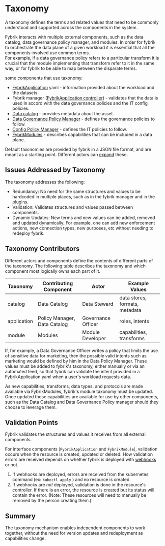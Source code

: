 # Taxonomy

A taxonomy defines the terms and related values that need to be commonly understood and supported across the components in the system.

Fybrik interacts with multiple external components, such as the data catalog, data governance policy manager, and modules.  In order for fybrik to orchestrate the data plane of a given workload it is essential that all the components involved use common terms.  
For example, if a data governance policy refers to a particular transform it is crucial that the module implementing that transform refer to it in the same way, or for fybrik to be able to map between the disparate terms.

some components that use taxonomy:

* [FybrikApplication](../architecture/#fybrikapplication) yaml - information provided about the workload and the datasets.
* Fybrik manager ([FybrikApplication controller](../architecture/#fybrikapplication)) - validates that the data is used in accord with the data governance policies and the IT config policies.
* [Data catalog](../connectors/#data-catalog) - provides metadata about the asset.
* [Data Governance Policy Manager](../connectors/#policy-manager) - defines the governance policies to follow.
* [Config Policy Manager](./config-policies.md) - defines the IT policies to follow.
* [FybrikModules](./modules.md) - describes capabilities that can be included in a data plane.

Default taxonomies are provided by fybrik in a JSON file format, and are meant as a starting point. Different actors can [expand](../../tasks/custom-taxonomy) these.

## Issues Addressed by Taxonomy

The taxonomy addresses the following:

* Redundancy: No need for the same structures and values to be hardcoded in multiple places, such as in the fybrik manager and in the plugins.
* Validation: Validates structures and values passed between components.
* Dynamic Updates: New terms and new values can be added, removed and updated dynamically. For example, one can add new enforcement actions, new connection types, new purposes, etc without needing to redeploy fybrik.

## Taxonomy Contributors

Different actors and components define the contents of different parts of the taxonomy.  The following table describes the taxonomy and which component most logically owns each part of it. 

| Taxonomy         | Contributing Component       | Actor              | Example Values                |
|------------------|------------------------------|--------------------|-------------------------------|
| catalog          | Data Catalog                 | Data Steward       | data stores, formats, metadata|
| application      | Policy Manager, Data Catalog | Governance Officer | roles, intents                |
| module           | Modules                      | Module Developer   | capabilities, transforms      |

If, for example, a Data Governance Officer writes a policy that limits the use of sensitive data for marketing, then the possible valid intents such as marketing would be defined by him in the Data Policy Manager.  These values must be added to fybrik's taxonomy, either manually or via an automated feed, so that fybrik can validate the intent provided in a FybrikApplication yaml when a user's workload requests data.

As new capabilities, transforms, data types, and protocols are made available via FybrikModules, fybrik's module taxonomy must be updated.  Once updated these capabilities are available for use by other components, such as the Data Catalog and Data Governance Policy manager should they choose to leverage them.

## Validation Points

Fybrik validates the structures and values it receives from all external components.  

For interface components (`FybrikApplication` and `FybrikModule`), validation occurs when the resource is created, updated or deleted.  How validation errors are received depends on whether fybrik is deployed with [webhooks](https://kubernetes.io/docs/reference/access-authn-authz/extensible-admission-controllers/#what-are-admission-webhooks) or not.

1. If webhooks are deployed, errors are received from the kubernetes command (ex: `kubectl apply` ) and no resource is created.  
2. If webhooks are *not* deployed, validation is done in the resource's controller.  If there is an error, the resource is created but its status will contain the error.  (Note: These resources will need to manually be removed by the person creating them.)


## Summary

The taxonomy mechanism enables independent components to work together, without the need for version updates and redeployment as capabilities change.
